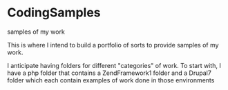 # CodingSamples
samples of my work

This is where I intend to build a portfolio of sorts to provide samples of my work.

I anticipate having folders for different "categories" of work.
To start with, I have a php folder that contains a ZendFramework1 folder and a Drupal7
folder which each contain examples of work done in those environments

